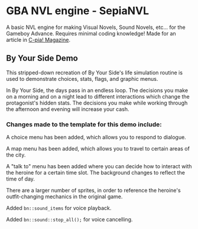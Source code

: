 # GBA NVL engine - SepiaNVL
A basic NVL engine for making Visual Novels, Sound Novels, etc... for the Gameboy Advance.
Requires minimal coding knowledge!
Made for an article in [C-pia! Magazine](https://c-pia.github.io/). 

## By Your Side Demo

This stripped-down recreation of By Your Side's life simulation routine is used to demonstrate choices, stats, flags, and graphic menus.

In By Your Side, the days pass in an endless loop. The decisions you make on a morning and on a night lead to different interactions which change the protagonist's hidden stats. The decisions you make while working through the afternoon and evening will increase your cash.

### Changes made to the template for this demo include:

A choice menu has been added, which allows you to respond to dialogue.

A map menu has been added, which allows you to travel to certain areas of the city.

A "talk to" menu has been added where you can decide how to interact with the heroine for a certain time slot. The background changes to reflect the time of day.

There are a larger number of sprites, in order to reference the heroine's outfit-changing mechanics in the original game.

Added `bn::sound_items` for voice playback.

Added `bn::sound::stop_all();` for voice cancelling.




